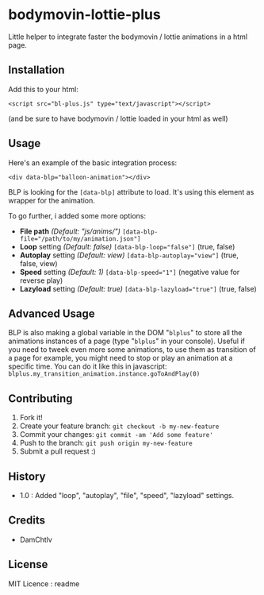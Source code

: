 # bodymovin-lottie-plus

Little helper to integrate faster the bodymovin / lottie animations in a html page.

## Installation
Add this to your html:

`<script src="bl-plus.js" type="text/javascript"></script>`

(and be sure to have bodymovin / lottie loaded in your html as well)
## Usage
Here's an example of the basic integration process:

`<div data-blp="balloon-animation"></div>`

BLP is looking for the `[data-blp]` attribute to load. 
It's using this element as wrapper for the animation.

To go further, i added some more options:
- **File path** *(Default: "js/anims/")* `[data-blp-file="/path/to/my/animation.json"]`
- **Loop** setting *(Default: false)* `[data-blp-loop="false"]`
(true, false)
- **Autoplay** setting *(Default: view)* `[data-blp-autoplay="view"]`
(true, false, view)
- **Speed** setting *(Default: 1)* `[data-blp-speed="1"]`
(negative value for reverse play)
- **Lazyload** setting *(Default: true)* `[data-blp-lazyload="true"]`
(true, false)
## Advanced Usage
BLP is also making a global variable in the DOM "`blplus`" to store all the animations instances of a page (type "`blplus`" in your console).
Useful if you need to tweek even more some animations, to use them as transition of a page for example, you might need to stop or play an animation at a specific time.
You can do it like this in javascript: `blplus.my_transition_animation.instance.goToAndPlay(0)`
## Contributing
1. Fork it!
2. Create your feature branch: `git checkout -b my-new-feature`
3. Commit your changes: `git commit -am 'Add some feature'`
4. Push to the branch: `git push origin my-new-feature`
5. Submit a pull request :)
## History
- 1.0 : Added "loop", "autoplay", "file", "speed", "lazyload" settings.
## Credits
- DamChtlv
## License
MIT Licence :
</content>
  <tabTrigger>readme</tabTrigger>
</snippet>